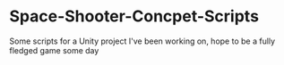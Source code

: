 # Space-Shooter-Concpet-Scripts
Some scripts for a Unity project I've been working on, hope to be a fully fledged game some day
